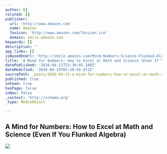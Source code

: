 ```yaml
---
author: []
related: []
publisher:
  url: 'http://www.amazon.com'
  name: Amazon
  favicon: 'http://www.amazon.com/favicon.ico'
  domain: smile.amazon.com
keywords: []
description: ''
app_links: []
isBasedOnUrl: 'http://smile.amazon.com/Mind-Numbers-Science-Flunked-Algebra/dp/039916524X/ref=sr_1_1?ie=UTF8&qid=1460484857&sr=8-1&keywords=learning+how+to+learn'
title: 'A Mind for Numbers: How to Excel at Math and Science (Even If You Flunked Algebra)'
datePublished: '2016-04-21T23:36:05.288Z'
dateModified: '2016-04-19T05:50:56.972Z'
sourcePath: _posts/2016-04-21-a-mind-for-numbers-how-to-excel-at-math-and-science-even-i.md
published: true
inFeed: true
hasPage: false
inNav: false
_context: 'http://schema.org'
_type: MediaObject

---
```

<article style=""><h1>A Mind for Numbers: How to Excel at Math and Science (Even If You Flunked Algebra)</h1><img src="http://ecx.images-amazon.com/images/I/51i6Goh83yL.jpg" /></article>